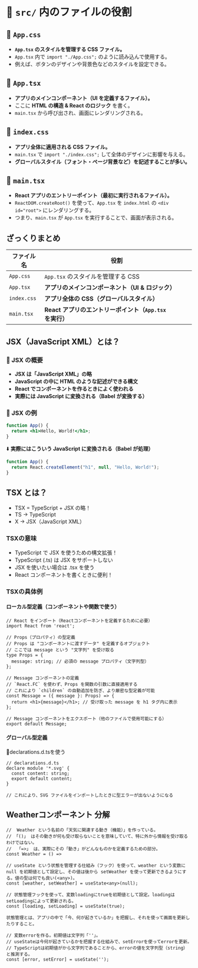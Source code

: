# 📂 `src/` 内のファイルの役割

## **📄 `App.css`**

- **`App.tsx` のスタイルを管理する CSS ファイル。**
- `App.tsx` 内で `import "./App.css";` のように読み込んで使用する。
- 例えば、ボタンのデザインや背景色などのスタイルを設定できる。

## **📄 `App.tsx`**

- **アプリのメインコンポーネント（UI を定義するファイル）。**
- ここに **HTML の構造 & React のロジック** を書く。
- `main.tsx` から呼び出され、画面にレンダリングされる。

## **📄 `index.css`**

- **アプリ全体に適用される CSS ファイル。**
- `main.tsx` で `import "./index.css";` して全体のデザインに影響を与える。
- **グローバルスタイル（フォント・ページ背景など）を記述することが多い。**

## **📄 `main.tsx`**

- **React アプリのエントリーポイント（最初に実行されるファイル）。**
- `ReactDOM.createRoot()` を使って、`App.tsx` を `index.html` の `<div id="root">` にレンダリングする。
- つまり、`main.tsx` が `App.tsx` を実行することで、画面が表示される。

## **ざっくりまとめ**

| ファイル名  | 役割                                                     |
| ----------- | -------------------------------------------------------- |
| `App.css`   | `App.tsx` のスタイルを管理する CSS                       |
| `App.tsx`   | **アプリのメインコンポーネント（UI & ロジック）**        |
| `index.css` | **アプリ全体の CSS（グローバルスタイル）**               |
| `main.tsx`  | **React アプリのエントリーポイント（`App.tsx` を実行）** |

## JSX（JavaScript XML）とは？

### 📌 JSX の概要

- **JSX は「JavaScript XML」の略**
- **JavaScript の中に HTML のような記述ができる構文**
- **React でコンポーネントを作るときによく使われる**
- **実際には JavaScript に変換される（Babel が変換する）**

### 📌 JSX の例

```jsx
function App() {
  return <h1>Hello, World!</h1>;
}
```

⬇️ **実際にはこういう JavaScript に変換される（Babel が処理）**

```js
function App() {
  return React.createElement("h1", null, "Hello, World!");
}
```

## TSX とは？

- TSX = TypeScript + JSX の略！
- TS → TypeScript
- X → JSX（JavaScript XML）

### TSXの意味

- TypeScript で JSX を使うための構文拡張！
- TypeScript (.ts) は JSX をサポートしない
- JSX を使いたい場合は .tsx を使う
- React コンポーネントを書くときに便利！

### TSXの具体例
#### ローカル型定義（コンポーネントや関数で使う）
```tsx
// React をインポート（Reactコンポーネントを定義するために必要）
import React from 'react';

// Props（プロパティ）の型定義
// Props は "コンポーネントに渡すデータ" を定義するオブジェクト
// ここでは message という "文字列" を受け取る
type Props = {
  message: string; // 必須の message プロパティ（文字列型）
};

// Message コンポーネントの定義
// `React.FC` を使わず、Props を関数の引数に直接適用する
// これにより `children` の自動追加を防ぎ、より厳密な型定義が可能
const Message = ({ message }: Props) => {
  return <h1>{message}</h1>; // 受け取った message を h1 タグ内に表示
};

// Message コンポーネントをエクスポート（他のファイルで使用可能にする）
export default Message;
```

#### グローバル型定義
📁declarations.d.tsを使う
```tsx
// declarations.d.ts
declare module '*.svg' {
  const content: string;
  export default content;
}

// これにより、SVG ファイルをインポートしたときに型エラーが出ないようになる
```

## Weatherコンポーネント 分解

```tsx
// 	Weather という名前の「天気に関連する動き（機能）」を作っている。
// 「()」 はその動きが何も受け取らないことを意味していて、特に外から情報を受け取るわけではない。
// 	「=>」 は、実際にその「動き」がどんなものかを定義するための部分。
const Weather = () => 
```

```tsx
// useState という状態を管理する仕組み（フック）を使って、weather という変数に null を初期値として設定し、その値は後から setWeather を使って更新できるようにする。値の型は何でも良い(<any>)。
const [weather, setWeather] = useState<any>(null);
```

```tsx
// 状態管理フックを使って、変数loadingにtrueを初期値として設定。loadingはsetLoadingによって更新される。
const [loading, setLoading] = useState(true);
```

```plaintext
状態管理とは、アプリの中で「今、何が起きているか」を把握し、それを使って画面を更新したりすること。
```

```tsx
// 変数errorを作る。初期値は文字列「''」。
// useStateは今何が起きているかを把握する仕組みで、setErrorを使ってerrorを更新。
// TypeScriptは初期値がから文字列であることから、errorの値を文字列型（string）と推測する。
const [error, setError] = useState('');

```